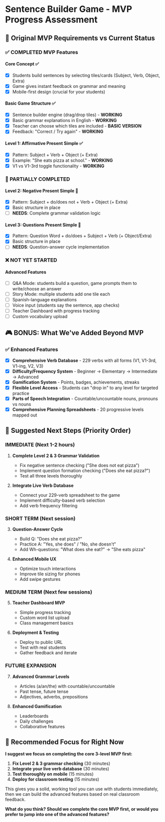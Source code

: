 # Sentence Builder Game - MVP Progress Assessment

## 🎯 Original MVP Requirements vs Current Status

### ✅ **COMPLETED MVP Features**

#### Core Concept ✅
- [x] Students build sentences by selecting tiles/cards (Subject, Verb, Object, Extra)
- [x] Game gives instant feedback on grammar and meaning
- [x] Mobile-first design (crucial for your students)

#### Basic Game Structure ✅
- [x] Sentence builder engine (drag/drop tiles) - **WORKING**
- [x] Basic grammar explanations in English - **WORKING** 
- [x] Teacher can choose which tiles are included - **BASIC VERSION**
- [x] Feedback: "Correct / Try again" - **WORKING**

#### Level 1: Affirmative Present Simple ✅
- [x] Pattern: Subject + Verb + Object (+ Extra)
- [x] Example: "She eats pizza at school." - **WORKING**
- [x] V1 vs V1-3rd toggle functionality - **WORKING**

### 🚧 **PARTIALLY COMPLETED**

#### Level 2: Negative Present Simple 🔄
- [x] Pattern: Subject + do/does not + Verb + Object (+ Extra)
- [x] Basic structure in place
- [ ] **NEEDS**: Complete grammar validation logic

#### Level 3: Questions Present Simple 🔄
- [x] Pattern: Question Word + do/does + Subject + Verb (+ Object/Extra)
- [x] Basic structure in place  
- [ ] **NEEDS**: Question-answer cycle implementation

### ❌ **NOT YET STARTED**

#### Advanced Features
- [ ] Q&A Mode: students build a question, game prompts them to write/choose an answer
- [ ] Story Mode: multiple students add one tile each
- [ ] Spanish-language explanations
- [ ] Voice input (students say the sentence, app checks)
- [ ] Teacher Dashboard with progress tracking
- [ ] Custom vocabulary upload

## 🎮 **BONUS: What We've Added Beyond MVP**

### ✅ **Enhanced Features**
- [x] **Comprehensive Verb Database** - 229 verbs with all forms (V1, V1-3rd, V1-ing, V2, V3)
- [x] **Difficulty/Frequency System** - Beginner → Elementary → Intermediate → Advanced
- [x] **Gamification System** - Points, badges, achievements, streaks
- [x] **Flexible Level Access** - Students can "drop in" to any level for targeted practice
- [x] **Parts of Speech Integration** - Countable/uncountable nouns, pronouns vs nouns
- [x] **Comprehensive Planning Spreadsheets** - 20 progressive levels mapped out

## 🎯 **Suggested Next Steps (Priority Order)**

### **IMMEDIATE (Next 1-2 hours)**
1. **Complete Level 2 & 3 Grammar Validation**
   - Fix negative sentence checking ("She does not eat pizza")
   - Implement question formation checking ("Does she eat pizza?")
   - Test all three levels thoroughly

2. **Integrate Live Verb Database**
   - Connect your 229-verb spreadsheet to the game
   - Implement difficulty-based verb selection
   - Add verb frequency filtering

### **SHORT TERM (Next session)**
3. **Question-Answer Cycle**
   - Build Q: "Does she eat pizza?" 
   - Practice A: "Yes, she does" / "No, she doesn't"
   - Add Wh-questions: "What does she eat?" → "She eats pizza"

4. **Enhanced Mobile UX**
   - Optimize touch interactions
   - Improve tile sizing for phones
   - Add swipe gestures

### **MEDIUM TERM (Next few sessions)**
5. **Teacher Dashboard MVP**
   - Simple progress tracking
   - Custom word list upload
   - Class management basics

6. **Deployment & Testing**
   - Deploy to public URL
   - Test with real students
   - Gather feedback and iterate

### **FUTURE EXPANSION**
7. **Advanced Grammar Levels**
   - Articles (a/an/the) with countable/uncountable
   - Past tense, future tense
   - Adjectives, adverbs, prepositions

8. **Enhanced Gamification**
   - Leaderboards
   - Daily challenges
   - Collaborative features

## 🚀 **Recommended Focus for Right Now**

**I suggest we focus on completing the core 3-level MVP first:**

1. **Fix Level 2 & 3 grammar checking** (30 minutes)
2. **Integrate your live verb database** (30 minutes) 
3. **Test thoroughly on mobile** (15 minutes)
4. **Deploy for classroom testing** (15 minutes)

This gives you a solid, working tool you can use with students immediately, then we can build the advanced features based on real classroom feedback.

**What do you think? Should we complete the core MVP first, or would you prefer to jump into one of the advanced features?**

